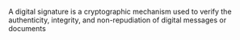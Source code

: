 A digital signature is a cryptographic mechanism used to verify the authenticity, integrity, and non-repudiation of digital messages or documents
